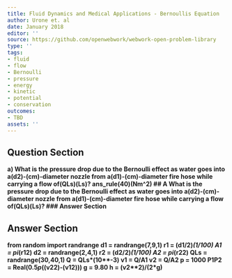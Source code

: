 ```yaml
---
title: Fluid Dynamics and Medical Applications - Bernoullis Equation
author: Urone et. al
date: January 2018
editor: ''
source: https://github.com/openwebwork/webwork-open-problem-library
type: ''
tags:
- fluid
- flow
- Bernoulli
- pressure
- energy
- kinetic
- potential
- conservation
outcomes:
- TBD
assets: ''
---
```


## Question Section 

<b>
a) What is the pressure drop due to the Bernoulli effect as water goes into a(d2)-(cm)-diameter nozzle from a(d1)-(cm)-diameter fire hose while carrying a flow of(QLs)(Ls)?
ans_rule(40)(Nm^2)
## A
What is the pressure drop due to the Bernoulli effect as water goes into a(d2)-(cm)-diameter nozzle from a(d1)-(cm)-diameter fire hose while carrying a flow of(QLs)(Ls)?
### Answer Section


## Answer Section

from random import randrange
d1 = randrange(7,9,1)
r1 = (d1/2)*(1/100)
A1 = pi*(r1**2)
d2 = randrange(2,4,1)
r2 = (d2/2)*(1/100)
A2 = pi*(r2**2)
QLs = randrange(30,40,1)
Q = QLs*(10**-3)
v1 = Q/A1
v2 = Q/A2
p = 1000
P1P2 = Real(0.5*p*((v2**2)-(v1**2)))
g = 9.80
h = (v2**2)/(2*g)
